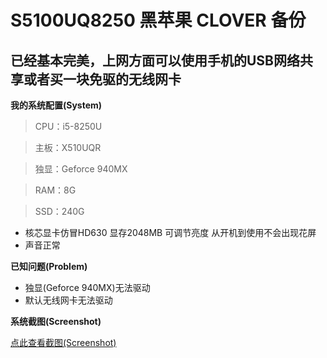 ﻿# S5100UQ8250 黑苹果 CLOVER 备份

## 已经基本完美，上网方面可以使用手机的USB网络共享或者买一块免驱的无线网卡
 
 **我的系统配置(System)**
 > CPU：i5-8250U 
 
 > 主板：X510UQR 
 
 > 独显：Geforce 940MX 
 
 > RAM：8G 
 
 > SSD：240G 

+ 核芯显卡仿冒HD630 显存2048MB 可调节亮度 从开机到使用不会出现花屏
+ 声音正常

**已知问题(Problem)**

+ 独显(Geforce 940MX)无法驱动
+ 默认无线网卡无法驱动

**系统截图(Screenshot)**

[点此查看截图(Screenshot)](https://iamverylovely.com/v2eximg/osx_cx.jpg)

